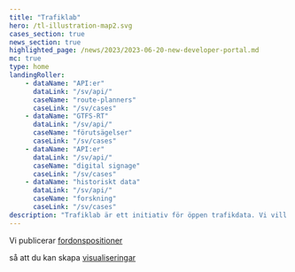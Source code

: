 ```yaml
---
title: "Trafiklab"
hero: /tl-illustration-map2.svg
cases_section: true
news_section: true
highlighted_page: /news/2023/2023-06-20-new-developer-portal.md
mc: true
type: home
landingRoller:
    - dataName: "API:er"
      dataLink: "/sv/api/"
      caseName: "route-planners"
      caseLink: "/sv/cases"
    - dataName: "GTFS-RT"
      dataLink: "/sv/api/"
      caseName: "förutsägelser"
      caseLink: "/sv/cases"
    - dataName: "API:er"
      dataLink: "/sv/api/"
      caseName: "digital signage"
      caseLink: "/sv/cases"
    - dataName: "historiskt data"
      dataLink: "/sv/api/"
      caseName: "forskning"
      caseLink: "/sv/cases"
description: "Trafiklab är ett initiativ för öppen trafikdata. Vi vill göra det enklare att få tillgång till APIer från trafikföretag, lättare att visa upp vad som finns och roligare att prata om vad man skulle kunna göra. Här kan du utforska vad andra gjort, dela bra idéer och hitta information om tillgängliga APIer."
---
```

<p>Vi publicerar <a class="landing-roller" href="/sv/api/trafiklab-apis/gtfs-regional/realtime/">fordonspositioner</a></p>
<p>så att du kan skapa <a class="landing-roller" href="/sv/cases">visualiseringar</a></p>
